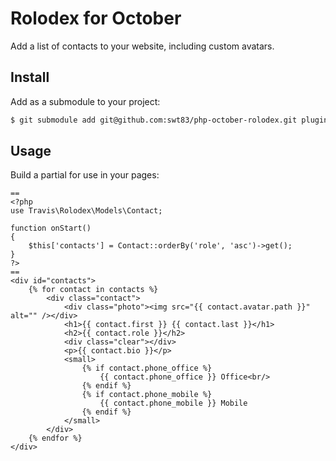# Rolodex for October

Add a list of contacts to your website, including custom avatars.

## Install

Add as a submodule to your project:

```bash
$ git submodule add git@github.com:swt83/php-october-rolodex.git plugins/travis/rolodex
```

## Usage

Build a partial for use in your pages:

```
==
<?php
use Travis\Rolodex\Models\Contact;

function onStart()
{
    $this['contacts'] = Contact::orderBy('role', 'asc')->get();
}
?>
==
<div id="contacts">
    {% for contact in contacts %}
        <div class="contact">
            <div class="photo"><img src="{{ contact.avatar.path }}" alt="" /></div>
            <h1>{{ contact.first }} {{ contact.last }}</h1>
            <h2>{{ contact.role }}</h2>
            <div class="clear"></div>
            <p>{{ contact.bio }}</p>
            <small>
                {% if contact.phone_office %}
                    {{ contact.phone_office }} Office<br/>
                {% endif %}
                {% if contact.phone_mobile %}
                    {{ contact.phone_mobile }} Mobile
                {% endif %}
            </small>
        </div>
    {% endfor %}
</div>
```